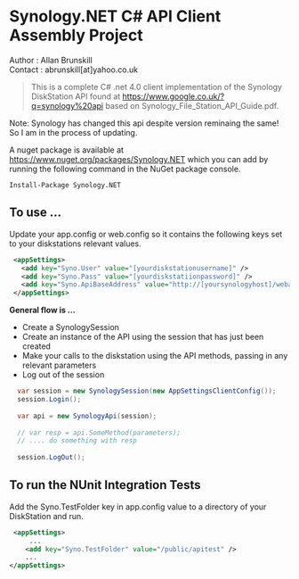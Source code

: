 # Synology.NET C# API Client Assembly Project
Author  : Allan Brunskill  
Contact : abrunskill[at]yahoo.co.uk

>This is a complete C# .net 4.0 client implementation of the Synology DiskStation API found at https://www.google.co.uk/?q=synology%20api based on Synology_File_Station_API_Guide.pdf.

Note: Synology has changed this api despite version reminaing the same! So I am in the process of updating.

A nuget package is available at https://www.nuget.org/packages/Synology.NET which you can add by running the following command in the NuGet package console.
```
Install-Package Synology.NET
```

## To use ...
Update your app.config or web.config so it contains the following keys set to your diskstations relevant values.
 ```xml
  <appSettings>
    <add key="Syno.User" value="[yourdiskstationusername]" />
    <add key="Syno.Pass" value="[yourdiskstatiionpassword]" />
    <add key="Syno.ApiBaseAddress" value="http://[yoursynologyhost]/webapi" />
  </appSettings>
```
**General flow is ...**  
 - Create a SynologySession 
 - Create an instance of the API using the session that has just been created
 - Make your calls to the diskstation using the API methods, passing in any relevant parameters 
 - Log out of the session

```c#
  var session = new SynologySession(new AppSettingsClientConfig());
  session.Login();
  
  var api = new SynologyApi(session);
  
  // var resp = api.SomeMethod(parameters);
  // .... do something with resp
  
  session.LogOut();
```
## To run the NUnit Integration Tests 

Add the Syno.TestFolder key in app.config value to a directory of your DiskStation and run.
```xml
 <appSettings> 
     ...
    <add key="Syno.TestFolder" value="/public/apitest" />
    ...
</appSettings>
 ```
